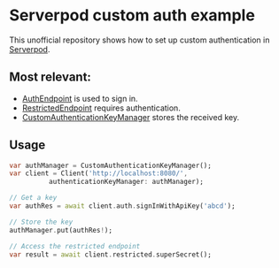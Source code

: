 # Serverpod custom auth example

This unofficial repository shows how to set up custom authentication in [Serverpod](https://github.com/serverpod/serverpod).

## Most relevant:
- [AuthEndpoint](auth_example_server\lib\src\endpoints\auth_endpoint.dart) is used to sign in.
- [RestrictedEndpoint](auth_example_server\lib\src\endpoints\restricted_endpoint.dart) requires authentication.
- [CustomAuthenticationKeyManager](auth_example_client\lib\auth_example_client.dart) stores the received key.

## Usage
```dart
var authManager = CustomAuthenticationKeyManager();
var client = Client('http://localhost:8080/',
          authenticationKeyManager: authManager);

// Get a key
var authRes = await client.auth.signInWithApiKey('abcd');

// Store the key
authManager.put(authRes!);

// Access the restricted endpoint
var result = await client.restricted.superSecret();
```